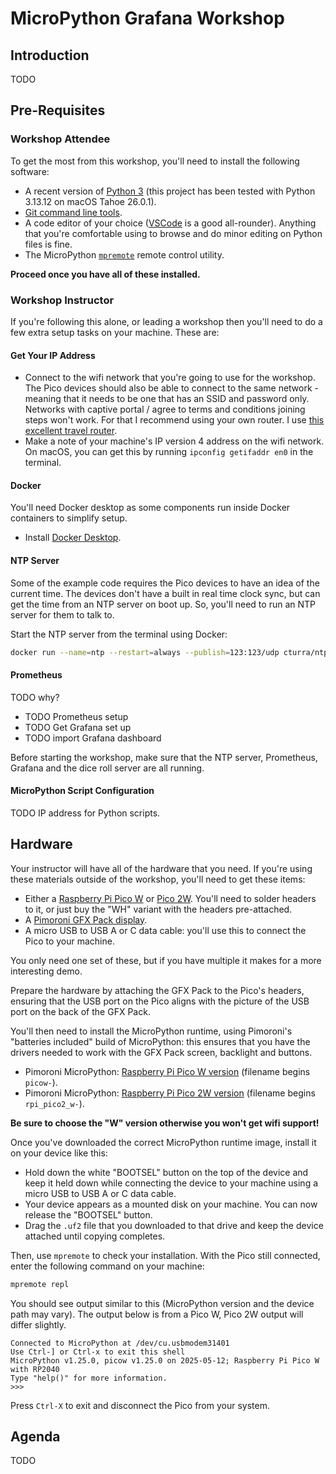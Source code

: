 # MicroPython Grafana Workshop

## Introduction

TODO

## Pre-Requisites

### Workshop Attendee

To get the most from this workshop, you'll need to install the following software:

* A recent version of [Python 3](https://www.python.org/downloads/) (this project has been tested with Python 3.13.12 on macOS Tahoe 26.0.1).
* [Git command line tools](https://git-scm.com/downloads).
* A code editor of your choice ([VSCode](https://code.visualstudio.com/) is a good all-rounder).  Anything that you're comfortable using to browse and do minor editing on Python files is fine.
* The MicroPython [`mpremote`](https://docs.micropython.org/en/latest/reference/mpremote.html) remote control utility.

**Proceed once you have all of these installed.**

### Workshop Instructor

If you're following this alone, or leading a workshop then you'll need to do a few extra setup tasks on your machine.  These are:

#### Get Your IP Address

* Connect to the wifi network that you're going to use for the workshop.  The Pico devices should also be able to connect to the same network - meaning that it needs to be one that has an SSID and password only.  Networks with captive portal / agree to terms and conditions joining steps won't work.  For that I recommend using your own router.  I use [this excellent travel router](https://www.gl-inet.com/products/gl-mt3000/).
* Make a note of your machine's IP version 4 address on the wifi network. On macOS, you can get this by running `ipconfig getifaddr en0` in the terminal.

#### Docker

You'll need Docker desktop as some components run inside Docker containers to simplify setup.

* Install [Docker Desktop](https://www.docker.com/products/docker-desktop/).

#### NTP Server

Some of the example code requires the Pico devices to have an idea of the current time.  The devices don't have a built in real time clock sync, but can get the time from an NTP server on boot up.  So, you'll need to run an NTP server for them to talk to.

Start the NTP server from the terminal using Docker:

```bash
docker run --name=ntp --restart=always --publish=123:123/udp cturra/ntp
```

#### Prometheus

TODO why?

* TODO Prometheus setup
* TODO Get Grafana set up
* TODO import Grafana dashboard

Before starting the workshop, make sure that the NTP server, Prometheus, Grafana and the dice roll server are all running.

#### MicroPython Script Configuration

TODO IP address for Python scripts.

## Hardware

Your instructor will have all of the hardware that you need. If you're using these materials outside of the workshop, you'll need to get these items:

* Either a [Raspberry Pi Pico W](https://shop.pimoroni.com/products/raspberry-pi-pico-w?variant=40059369652307) or [Pico 2W](https://shop.pimoroni.com/products/raspberry-pi-pico-2-w?variant=54852253024635).  You'll need to solder headers to it, or just buy the "WH" variant with the headers pre-attached.
* A [Pimoroni GFX Pack display](https://shop.pimoroni.com/products/pico-gfx-pack?variant=40414469062739).
* A micro USB to USB A or C data cable: you'll use this to connect the Pico to your machine.

You only need one set of these, but if you have multiple it makes for a more interesting demo.

Prepare the hardware by attaching the GFX Pack to the Pico's headers, ensuring that the USB port on the Pico aligns with the picture of the USB port on the back of the GFX Pack.

You'll then need to install the MicroPython runtime, using Pimoroni's "batteries included" build of MicroPython: this ensures that you have the drivers needed to work with the GFX Pack screen, backlight and buttons.

* Pimoroni MicroPython: [Raspberry Pi Pico W version](https://github.com/pimoroni/pimoroni-pico/releases) (filename begins `picow-`).
* Pimoroni MicroPython: [Raspberry Pi Pico 2W version](https://github.com/pimoroni/pimoroni-pico-rp2350/releases) (filename begins `rpi_pico2_w-`).

**Be sure to choose the "W" version otherwise you won't get wifi support!**

Once you've downloaded the correct MicroPython runtime image, install it on your device like this:

* Hold down the white "BOOTSEL" button on the top of the device and keep it held down while connecting the device to your machine using a micro USB to USB A or C data cable.
* Your device appears as a mounted disk on your machine.  You can now release the "BOOTSEL" button.
* Drag the `.uf2` file that you downloaded to that drive and keep the device attached until copying completes.

Then, use `mpremote` to check your installation. With the Pico still connected, enter the following command on your machine:

```bash
mpremote repl
```

You should see output similar to this (MicroPython version and the device path may vary). The output below is from a Pico W, Pico 2W output will differ slightly.

```
Connected to MicroPython at /dev/cu.usbmodem31401
Use Ctrl-] or Ctrl-x to exit this shell
MicroPython v1.25.0, picow v1.25.0 on 2025-05-12; Raspberry Pi Pico W with RP2040
Type "help()" for more information.
>>>
```

Press `Ctrl-X` to exit and disconnect the Pico from your system.

## Agenda

TODO